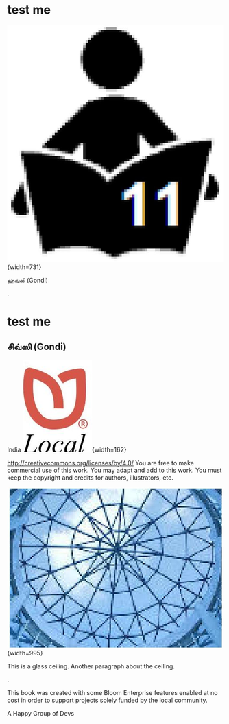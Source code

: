 # test me 

![img-0.jpeg](img-0.jpeg){width=731}

ஹ்வ்லி (Gondi)

<!-- Page break -->

.

<!-- Page break -->

# test me 

## சிவ்ஸி (Gondi)

India
![img-1.jpeg](img-1.jpeg){width=162}

<!-- Page break -->

http://creativecommons.org/licenses/by/4.0/
You are free to make commercial use of this work. You may adapt and add to this work. You must keep the copyright and credits for authors, illustrators, etc.

<!-- Page break -->

![img-2.jpeg](img-2.jpeg){width=995}

This is a glass ceiling.
Another paragraph about the ceiling.

<!-- Page break -->

.

<!-- Page break -->

This book was created with some Bloom Enterprise features enabled at no cost in order to support projects solely funded by the local community.

A Happy Group of Devs